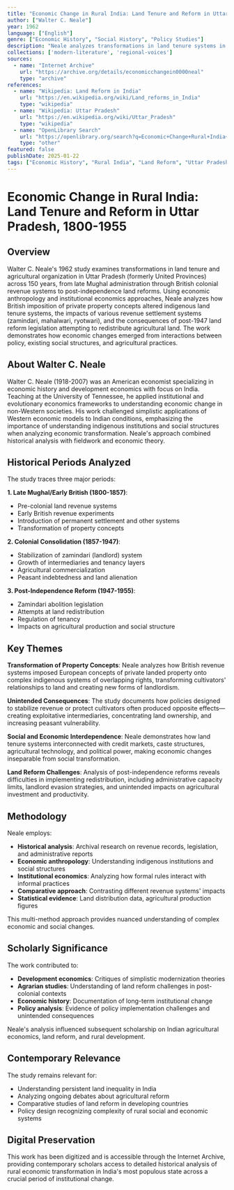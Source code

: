 ```yaml
---
title: "Economic Change in Rural India: Land Tenure and Reform in Uttar Pradesh, 1800-1955"
author: ["Walter C. Neale"]
year: 1962
language: ["English"]
genre: ["Economic History", "Social History", "Policy Studies"]
description: "Neale analyzes transformations in land tenure systems in Uttar Pradesh across 150 years, from Mughal through British colonial to independent India. The study examines how revenue systems, property concepts, and agricultural practices changed, using economic anthropology to understand land reform's social and economic impacts."
collections: ['modern-literature', 'regional-voices']
sources:
  - name: "Internet Archive"
    url: "https://archive.org/details/economicchangein0000neal"
    type: "archive"
references:
  - name: "Wikipedia: Land Reform in India"
    url: "https://en.wikipedia.org/wiki/Land_reforms_in_India"
    type: "wikipedia"
  - name: "Wikipedia: Uttar Pradesh"
    url: "https://en.wikipedia.org/wiki/Uttar_Pradesh"
    type: "wikipedia"
  - name: "OpenLibrary Search"
    url: "https://openlibrary.org/search?q=Economic+Change+Rural+India+Neale"
    type: "other"
featured: false
publishDate: 2025-01-22
tags: ["Economic History", "Rural India", "Land Reform", "Uttar Pradesh", "Walter C. Neale", "Colonial India", "Agricultural Economics", "Land Tenure", "20th Century", "Development Economics"]
---
```


# Economic Change in Rural India: Land Tenure and Reform in Uttar Pradesh, 1800-1955

## Overview

Walter C. Neale's 1962 study examines transformations in land tenure and agricultural organization in Uttar Pradesh (formerly United Provinces) across 150 years, from late Mughal administration through British colonial revenue systems to post-independence land reforms. Using economic anthropology and institutional economics approaches, Neale analyzes how British imposition of private property concepts altered indigenous land tenure systems, the impacts of various revenue settlement systems (zamindari, mahalwari, ryotwari), and the consequences of post-1947 land reform legislation attempting to redistribute agricultural land. The work demonstrates how economic changes emerged from interactions between policy, existing social structures, and agricultural practices.

## About Walter C. Neale

Walter C. Neale (1918-2007) was an American economist specializing in economic history and development economics with focus on India. Teaching at the University of Tennessee, he applied institutional and evolutionary economics frameworks to understanding economic change in non-Western societies. His work challenged simplistic applications of Western economic models to Indian conditions, emphasizing the importance of understanding indigenous institutions and social structures when analyzing economic transformation. Neale's approach combined historical analysis with fieldwork and economic theory.

## Historical Periods Analyzed

The study traces three major periods:

**1. Late Mughal/Early British (1800-1857)**:
- Pre-colonial land revenue systems
- Early British revenue experiments
- Introduction of permanent settlement and other systems
- Transformation of property concepts

**2. Colonial Consolidation (1857-1947)**:
- Stabilization of zamindari (landlord) system
- Growth of intermediaries and tenancy layers
- Agricultural commercialization
- Peasant indebtedness and land alienation

**3. Post-Independence Reform (1947-1955)**:
- Zamindari abolition legislation
- Attempts at land redistribution
- Regulation of tenancy
- Impacts on agricultural production and social structure

## Key Themes

**Transformation of Property Concepts**:
Neale analyzes how British revenue systems imposed European concepts of private landed property onto complex indigenous systems of overlapping rights, transforming cultivators' relationships to land and creating new forms of landlordism.

**Unintended Consequences**:
The study documents how policies designed to stabilize revenue or protect cultivators often produced opposite effects—creating exploitative intermediaries, concentrating land ownership, and increasing peasant vulnerability.

**Social and Economic Interdependence**:
Neale demonstrates how land tenure systems interconnected with credit markets, caste structures, agricultural technology, and political power, making economic changes inseparable from social transformation.

**Land Reform Challenges**:
Analysis of post-independence reforms reveals difficulties in implementing redistribution, including administrative capacity limits, landlord evasion strategies, and unintended impacts on agricultural investment and productivity.

## Methodology

Neale employs:
- **Historical analysis**: Archival research on revenue records, legislation, and administrative reports
- **Economic anthropology**: Understanding indigenous institutions and social structures
- **Institutional economics**: Analyzing how formal rules interact with informal practices
- **Comparative approach**: Contrasting different revenue systems' impacts
- **Statistical evidence**: Land distribution data, agricultural production figures

This multi-method approach provides nuanced understanding of complex economic and social changes.

## Scholarly Significance

The work contributed to:
- **Development economics**: Critiques of simplistic modernization theories
- **Agrarian studies**: Understanding of land reform challenges in post-colonial contexts
- **Economic history**: Documentation of long-term institutional change
- **Policy analysis**: Evidence of policy implementation challenges and unintended consequences

Neale's analysis influenced subsequent scholarship on Indian agricultural economics, land reform, and rural development.

## Contemporary Relevance

The study remains relevant for:
- Understanding persistent land inequality in India
- Analyzing ongoing debates about agricultural reform
- Comparative studies of land reform in developing countries
- Policy design recognizing complexity of rural social and economic systems

## Digital Preservation

This work has been digitized and is accessible through the Internet Archive, providing contemporary scholars access to detailed historical analysis of rural economic transformation in India's most populous state across a crucial period of institutional change.
